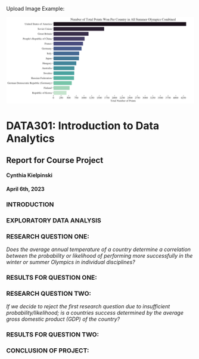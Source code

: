 
Upload Image Example:

<img src ="../images/cynthia_figures/summerEDA.png" width="750px" class="center">


# **DATA301: Introduction to Data Analytics**
## **Report for Course Project** 
#### **Cynthia Kielpinski**
#### **April 6th, 2023**

### **INTRODUCTION**


### **EXPLORATORY DATA ANALYSIS**






### **RESEARCH QUESTION ONE:**
*Does the average annual temperature of a country determine a correlation between the probability or likelihood of performing more successfully in the winter or summer Olympics in individual disciplines?*


### **RESULTS FOR QUESTION ONE:**




### **RESEARCH QUESTION TWO:**
*If we decide to reject the first research question due to insufficient probability/likelihood; is a countries success determined by the average gross domestic product (GDP) of the country?*


### **RESULTS FOR QUESTION TWO:**





### **CONCLUSION OF PROJECT:**



























